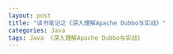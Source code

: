```yaml
---
layout: post
title: "读书笔记之《深入理解Apache Dubbo与实战》"
categories: Java
tags: Java 《深入理解Apache Dubbo与实战》
---
```


